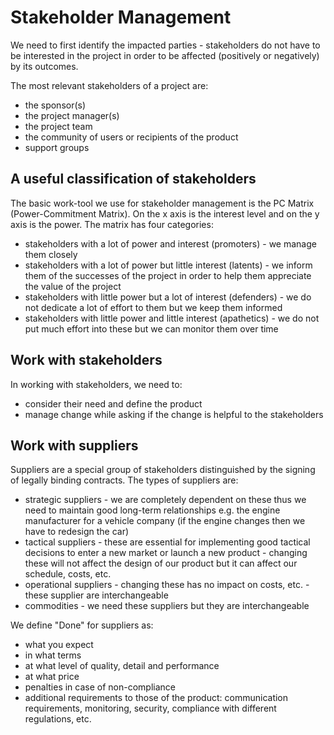 # Stakeholder Management
We need to first identify the impacted parties - stakeholders do not have to be interested in the project in order to be affected (positively or negatively) by its outcomes.

The most relevant stakeholders of a project are:
- the sponsor(s)
- the project manager(s)
- the project team
- the community of users or recipients of the product
- support groups

## A useful classification of stakeholders
The basic work-tool we use for stakeholder management is the PC Matrix (Power-Commitment Matrix). On the x axis is the interest level and on the y axis is the power. The matrix has four categories:
- stakeholders with a lot of power and interest (promoters) - we manage them closely
- stakeholders with a lot of power but little interest (latents) - we inform them of the successes of the project in order to help them appreciate the value of the project
- stakeholders with little power but a lot of interest (defenders) - we do not dedicate a lot of effort to them but we keep them informed
- stakeholders with little power and little interest (apathetics) - we do not put much effort into these but we can monitor them over time

## Work with stakeholders
In working with stakeholders, we need to:
- consider their need and define the product
- manage change while asking if the change is helpful to the stakeholders

## Work with suppliers
Suppliers are a special group of stakeholders distinguished by the signing of legally binding contracts. The types of suppliers are:
- strategic suppliers - we are completely dependent on these thus we need to maintain good long-term relationships e.g. the engine manufacturer for a vehicle company (if the engine changes then we have to redesign the car)
- tactical suppliers - these are essential for implementing good tactical decisions to enter a new market or launch a new product - changing these will not affect the design of our product but it can affect our schedule, costs, etc.
- operational suppliers - changing these has no impact on costs, etc. - these supplier are interchangeable
- commodities - we need these suppliers but they are interchangeable

We define "Done" for suppliers as:
- what you expect
- in what terms
- at what level of quality, detail and performance
- at what price
- penalties in case of non-compliance
- additional requirements to those of the product: communication requirements, monitoring, security, compliance with different regulations, etc.
